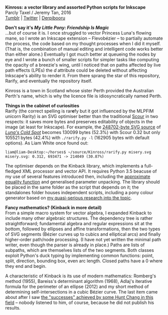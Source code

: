 **Kinross: a vector library and assorted Python scripts for Inkscape**  
Parcly Taxel / Jeremy Tan, 2016  
[Tumblr](https://parclytaxel.tumblr.com) | [Twitter](https://twitter.com/Parcly_Taxel) | [Derpibooru](https://derpiboo.ru/profiles/Parcly+Taxel)  

**Don't say it's _My Little Pony: Friendship Is Magic_**  
…but of course it is. I once struggled to vector Princess Luna's flowing mane, so I wrote an Inkscape extension – Flevobézier – to partially automate the process, the code based on my thought processes when I did it myself. (That is, the combination of manual editing and intelligent code works better than either alone.) Eventually I got much better at queueing the nodes by eye and I wrote a bunch of smaller scripts for simpler tasks like computing the opacity of a breezie's wing, until I noticed that on paths affected by live path effects (LPEs) the _d_ attribute could be deleted without affecting Inkscape's ability to render it. From there sprang the star of this repository, Rarify, and eventually the repository itself.

Kinross is a town in Scotland whose sister Perth provided the Australian Perth's name, which is why the licence file is idiosyncratically named Perth.

**Things in the cabinet of curiosities**  
Rarify (the correct spelling is rar**e**fy but it got influenced by the MLPFIM unicorn Rarity) is an SVG optimiser better than the traditional [Scour](https://github.com/codedread/scour) in two respects: it saves more bytes and preserves editability of objects in the image (at least for Inkscape). For example, the [248702-byte SVG source](https://dl.dropboxusercontent.com/u/102416850/Luna's%20Cold%20Spot.svg) of [*Luna's Cold Spot*](https://derpiboo.ru/505397) becomes 130099 bytes (52.3%) with Scour 0.32 but only 105521 bytes (42.4%) with `./rarify.py -l` (162905 bytes with default options). As Liam White once found out:

    liam@liam-Desktop:~/horses$ ~/source/Kinross/rarify.py misery.svg
    misery.svg: 0.312, 693471 -> 214049 (30.87%)

The optimiser depends on the Kinback library, which implements a full-fledged XML processor and vector API. It requires Python 3.5 beacuse of my use of several features introduced then, including the [approximate equality function](https://docs.python.org/3/library/cmath.html#cmath.isclose) and generalised parameter unpacking. The library should be placed in the same folder as the script that depends on it; the standalones folder houses independent scripts, including a pony colour generator based on [my quasi-serious research into the topic](https://parclytaxel.tumblr.com/post/136659988109).

**Fancy mathematics? (Kinback in more detail)**  
From a simple macro system for vector algebra, I expanded Kinback to include many other algebraic structures. The dependency tree is rather straightforward; fundamental algebra and regular expressions sit at the bottom, followed by ellipses and affine transformations, then the two types of SVG segments (Bézier curves up to cubics and elliptical arcs) and finally higher-order path/node processing. (I have not yet written the minimal path writer, even though the parser is already in place.) Paths are lists of subpaths, which are themselves lists of the two segments. Both classes exploit Python's duck typing by implementing common functions: point, split, direction, bounding box, even arc length. Closed paths have a 0 where they end and begin.

A characteristic of Kinback is its use of modern mathematics: Romberg's method (1955), Bareiss's determinant algorithm (1968), Adlaj's iterative formula for the perimeter of an ellipse (2012) and my short method of determining self-intersections in a cubic Bézier curve. The last item came about after I saw [the "successes" achieved by some Hunt Chang in this field](https://sites.google.com/site/curvesintersection) – nobody listened to him, of course, because he did not publish his results.
